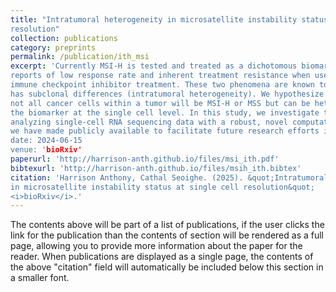 ```yaml
---
title: "Intratumoral heterogeneity in microsatellite instability status at single cell
resolution"
collection: publications
category: preprints
permalink: /publication/ith_msi
excerpt: 'Currently MSI-H is tested and treated as a dichotomous biomarker. However, there are
reports of low response rate and inherent treatment resistance when used to help guide 
immune checkpoint inhibitor treatment. These two phenomena are known to occur when a tumor 
has subclonal differences (intratumoral heterogeneity). We hypothesize based on this, that 
not all cancer cells within a tumor will be MSI-H or MSS but can be heterogeneous for 
the biomarker at the single cell level. In this study, we investigate this hypothesis by 
analyzing single-cell RNA sequencing data with a robust, novel computational pipeline that 
we have made publicly available to facilitate future research efforts in this area.
date: 2024-06-15
venue: 'bioRxiv'
paperurl: 'http://harrison-anth.github.io/files/msi_ith.pdf'
bibtexurl: 'http://harrison-anth.github.io/files/msih_ith.bibtex'
citation: 'Harrison Anthony, Cathal Seoighe. (2025). &quot;Intratumoral heterogeneity 
in microsatellite instability status at single cell resolution&quot; 
<i>bioRxiv</i>.'
---
```

The contents above will be part of a list of publications, if the user clicks the link for the publication than the contents of section will be rendered as a full page, allowing you to provide more information about the paper for the reader. When publications are displayed as a single page, the contents of the above "citation" field will automatically be included below this section in a smaller font.
